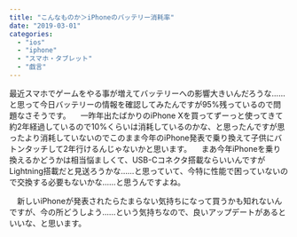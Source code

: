 ```yaml
---
title: "こんなものか＞iPhoneのバッテリー消耗率"
date: "2019-03-01"
categories: 
  - "ios"
  - "iphone"
  - "スマホ・タブレット"
  - "戯言"
---
```


最近スマホでゲームをやる事が増えてバッテリーへの影響大きいんだろうな……と思って今日バッテリーの情報を確認してみたんですが95%残っているので問題なさそうです。 　一昨年出たばかりのiPhone Xを買ってずーっと使ってきて約2年経過しているので10%くらいは消耗しているのかな、と思ったんですが思ったより消耗していないのでこのまま今年のiPhone発表で乗り換えて子供にバトンタッチして2年行けるんじゃないかと思います。 　まあ今年iPhoneを乗り換えるかどうかは相当悩ましくて、USB-Cコネクタ搭載ならいいんですがLightning搭載だと見送ろうかな……と思っていて、今特に性能で困っていないので交換する必要もないかな……と思うんですよね。

　新しいiPhoneが発表されたらたまらない気持ちになって買うかも知れないんですが、今の所どうしよう……という気持ちなので、良いアップデートがあるといいな、と思います。

